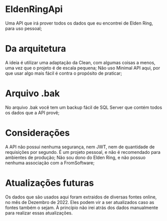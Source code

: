 # EldenRingApi
Uma API que irá prover todos os dados que eu encontrei de Elden Ring, para uso pessoal;

# Da arquitetura
A ideia é utilizar uma adaptação da Clean, com algumas coisas a menos, uma vez que o projeto é de escala pequena;
Não uso Minimal API aqui, por que usar algo mais fácil é contra o propósito de praticar;

# Arquivo .bak
No arquivo .bak você tem um backup fácil de SQL Server que contém todos os dados que a API provê;

# Considerações
A API não possui nenhuma segurança, nem JWT, nem de quantidade de requisições por segundo. É um projeto pessoal, e não é recomendado para ambientes de produção;
Não sou dono do Elden Ring, e não possuo nenhuma associação com a FromSoftware; 

# Atualizações futuras
Os dados que são usados aqui foram extraidos de diversas fontes online, no mês de Dezembro de 2022. Eles podem vir a ser atualizados caso as fontes também o sejam. À princípio não irei atrás dos dados manualmente para realizar essas atualizações.
